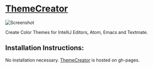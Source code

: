 [ThemeCreator](http://mswift42.github.io/themecreator/)
==============

![Screenshot](https://github.com/mswift42/themecreator/raw/master/screenshots/tc1munich.png)

Create Color Themes for IntelliJ Editors, Atom, Emacs and Textmate.

Installation Instructions:
--------------------------

No installation necessary. [ThemeCreator](http://mswift42.github.io/themecreator/) is hosted on gh-pages.
